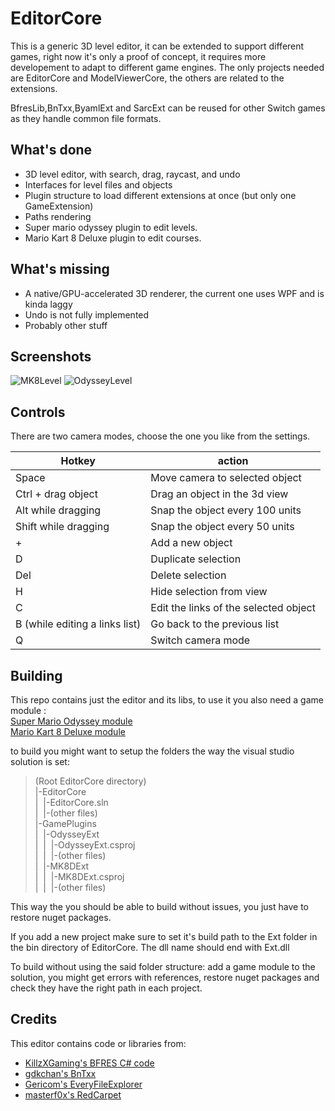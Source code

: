 # EditorCore
This is a generic 3D level editor, it can be extended to support different games, right now it's only
a proof of concept, it requires more developement to adapt to different game engines.
The only projects needed are EditorCore and ModelViewerCore, the others are related to the extensions.

BfresLib,BnTxx,ByamlExt and SarcExt can be reused for other Switch games as they handle common file formats.

## What's done
  - 3D level editor, with search, drag, raycast, and undo
  - Interfaces for level files and objects
  - Plugin structure to load different extensions at once (but only one GameExtension)
  - Paths rendering
  - Super mario odyssey plugin to edit levels.
  - Mario Kart 8 Deluxe plugin to edit courses.

## What's missing
  - A native/GPU-accelerated 3D renderer, the current one uses WPF and is kinda laggy
  - Undo is not fully implemented
  - Probably other stuff
  
## Screenshots

![MK8Level](http://i66.tinypic.com/m8h2lc.jpg)
![OdysseyLevel](http://i64.tinypic.com/24fy9a0.jpg)

## Controls
There are two camera modes, choose the one you like from the settings.

Hotkey | action
|---|---|
Space | Move camera to selected object
Ctrl + drag object | Drag an object in the 3d view
Alt while dragging | Snap the object every 100 units
Shift while dragging | Snap the object every 50 units
\+ | Add a new object
D | Duplicate selection
Del | Delete selection
H | Hide selection from view
C | Edit the links of the selected object
B (while editing a links list) | Go back to the previous list
Q | Switch camera mode

## Building
This repo contains just the editor and its libs, to use it you also need a game module : \
[Super Mario Odyssey module](https://github.com/exelix11/OdysseyEditor) \
[Mario Kart 8 Deluxe module](https://github.com/exelix11/MK8DEditor)

to build you might want to setup the folders the way the visual studio solution is set:
> (Root EditorCore directory)\
> |-EditorCore \
> |&nbsp;&nbsp;|-EditorCore.sln \
> |&nbsp;&nbsp;|-(other files) \
> |-GamePlugins \
> |&nbsp;&nbsp;|-OdysseyExt \
> |&nbsp;&nbsp;|&nbsp;&nbsp;|-OdysseyExt.csproj \
> |&nbsp;&nbsp;|&nbsp;&nbsp;|-(other files) \
> |&nbsp;&nbsp;|-MK8DExt \
> |&nbsp;&nbsp;|&nbsp;&nbsp;|-MK8DExt.csproj \
> |&nbsp;&nbsp;|&nbsp;&nbsp;|-(other files) 

This way the you should be able to build without issues, you just have to restore nuget packages.

If you add a new project make sure to set it's build path to the Ext folder in the bin directory of EditorCore. The dll name should end with Ext.dll 

To build without using the said folder structure:
add a game module to the solution, you might get errors with references, restore nuget packages and check they have the right path in each project.

## Credits
This editor contains code or libraries from:
- [KillzXGaming's BFRES C# code ](https://github.com/KillzXGaming/Smash-Forge)
- [gdkchan's BnTxx ](https://github.com/gdkchan/BnTxx)
- [Gericom's EveryFileExplorer](https://github.com/Gericom/EveryFileExplorer)
- [masterf0x's RedCarpet](https://github.com/masterf0x/RedCarpet)
